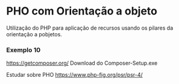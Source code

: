 # PHO com Orientação a objeto

Utilização do PHP para aplicação de recursos usando os pilares da orientação a pobjetos.


### Exemplo 10 
https://getcomposer.org/
Download do Composer-Setup.exe 

Estudar sobre PHO https://www.php-fig.org/psr/psr-4/